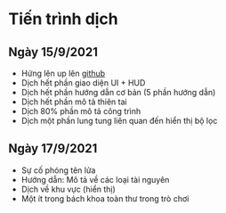 # Tiến trình dịch

## Ngày 15/9/2021
- Hứng lên up lên [github](/)
- Dịch hết phần giao diện UI + HUD
- Dịch hết phần hướng dẫn cơ bản (5 phần hướng dẫn)
- Dịch hết phần mô tả thiên tai
- Dịch 80% phần mô tả công trình
- Dịch một phần lung tung liên quan đến hiển thị bộ lọc
## Ngày 17/9/2021
- Sự cố phóng tên lửa
- Hướng dẫn: Mô tả về các loại tài nguyên
- Dịch về khu vực (hiển thị)
- Một ít trong bách khoa toàn thư trong trò chơi
